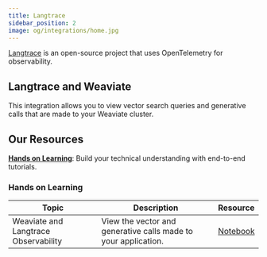 ```yaml
---
title: Langtrace
sidebar_position: 2
image: og/integrations/home.jpg
---
```


[Langtrace](https://langtrace.ai/) is an open-source project that uses OpenTelemetry for observability.

## Langtrace and Weaviate
This integration allows you to view vector search queries and generative calls that are made to your Weaviate cluster.

## Our Resources 
[**Hands on Learning**](#hands-on-learning): Build your technical understanding with end-to-end tutorials.

### Hands on Learning

| Topic | Description | Resource | 
| --- | --- | --- |
| Weaviate and Langtrace Observability | View the vector and generative calls made to your application. | [Notebook](https://github.com/weaviate/recipes/blob/main/integrations/observability-and-evaluation/langtrace/weaviate_observability.ipynb) |